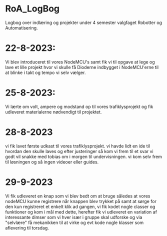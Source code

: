# RoA_LogBog
Logbog over indlæring og projekter under 4 semester valgfaget Robotter og Automatisering.

# 22-8-2023:
Vi blev introduceret til vores NodeMCU's samt fik vi til opgave at lege og lave et lille projekt hvor vi skulle få Dioderne indbygget i NodeMCU'erne til at blinke i takt og tempo vi selv vælger.

# 25-8-2023:
Vi lærte om volt, ampere og modstand op til vores trafiklysprojekt og fik udleveret materialerne nødvendigt til projektet.

# 28-8-2023
vi fik lavet første udkast til vores trafiklysprojekt. vi havde lidt en ide til hvordan den skulle laves og efter justeringer så kom vi frem til et svar vi godt vil snakke med tobias om i morgen til undervisningen. vi kom selv frem til løsningen og så ingen videoer eller guides. 

# 29-9-2023
Vi fik udleveret en knap som vi blev bedt om at bruge således at vores nodeMCU kunne registrere når knappen blev trykket på samt at sørge for den kun registreret et enkelt klik ad gangen, vi fik kodet nogle classer og funktioner og kom i mål med dette, herefter fik vi udleveret en variation af interessante dimser som vi hver især i gruppe skal udforske og via "selvlære" få mekanikken til at virke og evt kode nogle klasser som aflevering til torsdag.
